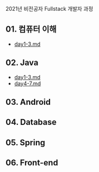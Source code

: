 2021년 비전공자 Fullstack 개발자 과정

## 01. 컴퓨터 이해
  - [day1-3.md](./day1_3/day1-3.md)

## 02. Java
  - [day1-3.md](./day1_3/day1-3.md)
  - [day4-7.md](./day4_7/README.md)

## 03. Android

## 04. Database

## 05. Spring

## 06. Front-end
